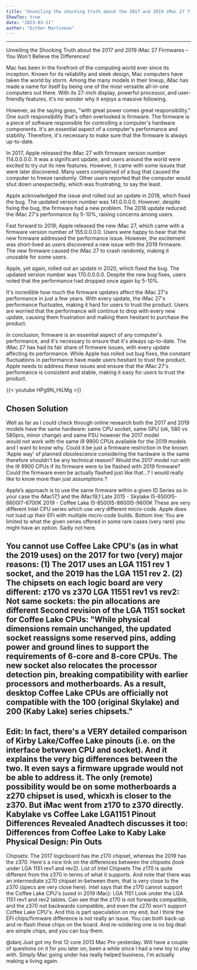 ```yaml
---
title: "Unveiling the shocking truth about the 2017 and 2019 iMac 27 firmwares - you won't believe the differences!"
ShowToc: true 
date: "2023-03-11"
author: "Esther Martineau"
---
```

*****
Unveiling the Shocking Truth about the 2017 and 2019 iMac 27 Firmwares – You Won't Believe the Differences!

Mac has been in the forefront of the computing world ever since its inception. Known for its reliability and sleek design, Mac computers have taken the world by storm. Among the many models in their lineup, iMac has made a name for itself by being one of the most versatile all-in-one computers out there. With its 27-inch display, powerful processor, and user-friendly features, it's no wonder why it enjoys a massive following.

However, as the saying goes, "with great power comes great responsibility." One such responsibility that's often overlooked is firmware. The firmware is a piece of software responsible for controlling a computer's hardware components. It's an essential aspect of a computer's performance and stability. Therefore, it's necessary to make sure that the firmware is always up-to-date.

In 2017, Apple released the iMac 27 with firmware version number 114.0.0.0.0. It was a significant update, and users around the world were excited to try out its new features. However, it came with some issues that were later discovered. Many users complained of a bug that caused the computer to freeze randomly. Other users reported that the computer would shut down unexpectedly, which was frustrating, to say the least.

Apple acknowledged the issue and rolled out an update in 2018, which fixed the bug. The updated version number was 141.0.0.0.0. However, despite fixing the bug, the firmware had a new problem. The 2018 update reduced the iMac 27's performance by 5-10%, raising concerns among users.

Fast forward to 2019; Apple released the new iMac 27, which came with a firmware version number of 155.0.0.0.0. Users were happy to hear that the new firmware addressed the performance issue. However, the excitement was short-lived as users discovered a new issue with the 2019 firmware. The new firmware caused the iMac 27 to crash randomly, making it unusable for some users.

Apple, yet again, rolled out an update in 2020, which fixed the bug. The updated version number was 170.0.0.0.0. Despite the new bug fixes, users noted that the performance had dropped once again by 5-10%.

It's incredible how much the firmware updates affect the iMac 27's performance in just a few years. With every update, the iMac 27's performance fluctuates, making it hard for users to trust the product. Users are worried that the performance will continue to drop with every new update, causing them frustration and making them hesitant to purchase the product.

In conclusion, firmware is an essential aspect of any computer's performance, and it's necessary to ensure that it's always up-to-date. The iMac 27 has had its fair share of firmware issues, with every update affecting its performance. While Apple has rolled out bug fixes, the constant fluctuations in performance have made users hesitant to trust the product. Apple needs to address these issues and ensure that the iMac 27's performance is consistent and stable, making it easy for users to trust the product.

{{< youtube HPg9N_HiLMg >}} 



## Chosen Solution
 Well as far as I could check through online research both the 2017 and 2019 models have the same hardware: same CPU socket, same GPU (ok, 580 vs 580pro, minor change) and same PSU however the 2017 model would not work with the same i9 9900 CPUs available for the 2019 models and I want to know why.
Could it be just a firmware restriction in the known 'Apple way' of planned obsolescence considering the hardware is the same therefore shouldn't be any technical reason? Would the 2017 model run with the i9 9900 CPUs if its firmware were to be flashed with 2019 firmware? Could the firmware even be actually flashed just like that…?
I would really like to know more than just assumptions ?

 Apple’s approach is to use the same firmware within a given ID Series so in your case the iMac17,1 and the iMac19,1
Late 2015 - Skylake
I5-6500I5-6600I7-6700K
2019  - Coffee Lake
I5-8500I5-8600I5-9600K
These are very different Intel CPU series which use very different micro-code. Apple does not load up their EFI with multiple micro-code builds.
Bottom line: You are limited to what the given series offered in some rare cases (very rare) you might have an option. Sadly not here.

 You cannot use Coffee Lake CPU's (as in what the 2019  uses) on the 2017 for two (very) major reasons:
(1) The 2017 uses an LGA 1151 rev 1 socket, and the 2019 has the LGA 1151 rev 2.
(2) The chipsets on each logic board are very different: z170 vs z370
LGA 11551 rev1 vs rev2: Not same sockets: the pin allocations are different Second revision of the LGA 1151 socket for Coffee Lake CPUs:
"While physical dimensions remain unchanged, the updated socket reassigns some reserved pins, adding power and ground lines to support the requirements of 6-core and 8-core CPUs. The new socket also relocates the processor detection pin, breaking compatibility with earlier processors and motherboards. As a result, desktop Coffee Lake CPUs are officially not compatible with the 100 (original Skylake) and 200 (Kaby Lake) series chipsets."
----------------------------------------
Edit:
In fact, there's a VERY detailed comparison of Kirby Lake/Coffee Lake pinouts (i.e. on the interface betwwen CPU and socket). And it explains the very big differences between the two. It even says a firmware upgrade would not be able to address it. The only (remote) possibility would be on some motherboards a z270 chipset is used, whicxh is closer to the z370. But iMac went from z170 to z370 directly.
Kabylake vs Coffee Lake LGA1151 Pinout Differences Revealed
Anadtech discusses it too:
Differences from Coffee Lake to Kaby Lake Physical Design: Pin Outs
------------------------------------------
Chipsets: The 2017 logicboard has the z170 chipset, whereas the 2019 has the z370.
Here's a nice link on the differences between the chipsets (look under LGA 1151 rev1 and rev2).
List of Intel Chipsets
The z170 is quite different from the z370 in terms of what it supports.
And note that there was an intermediate z270 chipset in-between them, that is very close to the z370 (specs are very close here).
Intel says that the z170 cannot support the Coffee Lake CPU's (used in 2019 iMac):
LGA 1151
Look under the LGA 1151 rev1 and rev2 tables.
Can see that the z170 is not forwards compatible, and the z370 not backwards compatible, and even the z270 won't support Coffee Lake CPU's.
And this is part speculation on my end, but I think the EFI chips/firmware difference is not really an issue. You can both back-up and re-flash these chips on the board. And re-soldering one is no big deal: are simple chips, and you can buy them.

 @danj  Just got my first 12 core 2013 Mac Pro yesterday.  Will have a couple of questions on it for you later on, been a while since I had a new toy to play with.  Simply Mac going under has really helped business, I'm actually making a living again.




